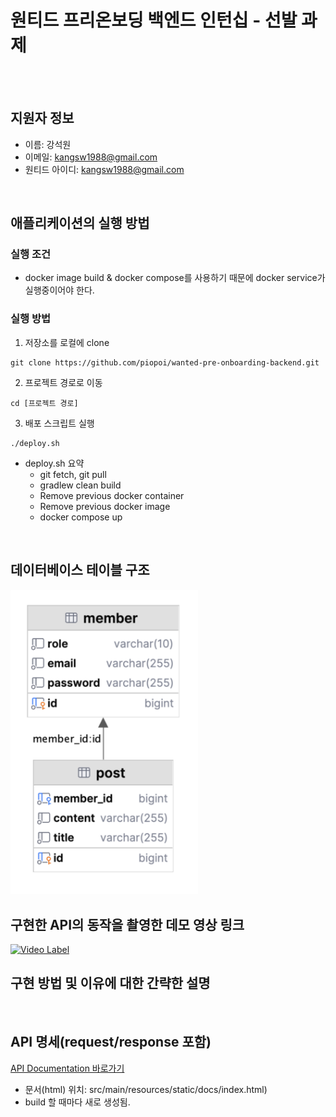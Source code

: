 # 원티드 프리온보딩 백엔드 인턴십 - 선발 과제
<br></br>
## 지원자 정보
- 이름: 강석원
- 이메일: kangsw1988@gmail.com
- 원티드 아이디: kangsw1988@gmail.com

<br>

## 애플리케이션의 실행 방법
### 실행 조건
- docker image build & docker compose를 사용하기 때문에 docker service가 실행중이어야 한다.
### 실행 방법
1. 저장소를 로컬에 clone
```shell
git clone https://github.com/piopoi/wanted-pre-onboarding-backend.git
```
2. 프로젝트 경로로 이동
```shell
cd [프로젝트 경로]
```
3. 배포 스크립트 실행
```shell
./deploy.sh
```
- deploy.sh 요약
  - git fetch, git pull
  - gradlew clean build
  - Remove previous docker container
  - Remove previous docker image
  - docker compose up
<br>

## 데이터베이스 테이블 구조

[//]: # (![db_diagram]&#40;docs/db_diagram.png&#41;)
<img src="docs/db_diagram.png" width="300"/>
<br>

## 구현한 API의 동작을 촬영한 데모 영상 링크
[![Video Label](http://img.youtube.com/vi/Y4fhMK7Ihk0/0.jpg)](https://youtu.be/Y4fhMK7Ihk0)
<br>

## 구현 방법 및 이유에 대한 간략한 설명

<br>

## API 명세(request/response 포함)
[API Documentation 바로가기](https://htmlpreview.github.io/?https://github.com/piopoi/wanted-pre-onboarding-backend/blob/master/src/main/resources/static/docs/index.html)
- 문서(html) 위치: src/main/resources/static/docs/index.html)
- build 할 때마다 새로 생성됨.
